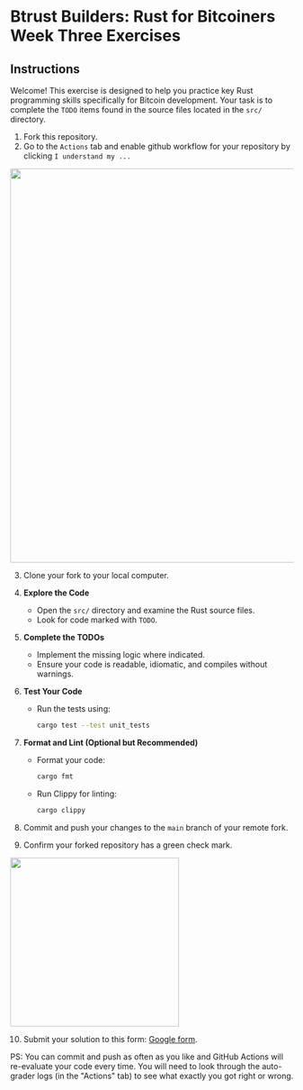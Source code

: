 # Btrust Builders: Rust for Bitcoiners Week Three Exercises

## Instructions

Welcome! This exercise is designed to help you practice key Rust programming skills specifically for Bitcoin development. 
Your task is to complete the `TODO` items found in the source files located in the `src/` directory.

1. Fork this repository.
2. Go to the `Actions` tab and enable github workflow for your repository by clicking `I understand my ...`

<img src="enable-github-actions.png" width="700" />

3. Clone your fork to your local computer.
4. **Explore the Code**
   - Open the `src/` directory and examine the Rust source files.
   - Look for code marked with `TODO`.
5. **Complete the TODOs**
   - Implement the missing logic where indicated.
   - Ensure your code is readable, idiomatic, and compiles without warnings.
6. **Test Your Code**
   - Run the tests using:
     ```bash
     cargo test --test unit_tests
     ```
7. **Format and Lint (Optional but Recommended)**
   - Format your code:
     ```bash
     cargo fmt
     ```
   - Run Clippy for linting:
     ```bash
     cargo clippy
     ```
8. Commit and push your changes to the `main` branch of your remote fork.

9. Confirm your forked repository has a green check mark.

<img src="success.png" width="300" />

10. Submit your solution to this form: [Google form](https://forms.gle/a3ibaSHcqpaZWsnPA).

PS: You can commit and push as often as you like and GitHub Actions will re-evaluate your code every time.
You will need to look through the auto-grader logs (in the "Actions" tab) to see what exactly you got right or wrong.
